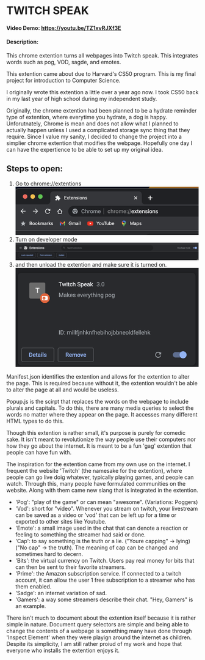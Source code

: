 # TWITCH SPEAK
#### Video Demo: https://youtu.be/TZ1xvRJXf3E
#### Description:

This chrome extention turns all webpages into Twitch speak. This integrates words such as pog, VOD, sagde, and emotes.

This extention came about due to Harvard's CS50 program. This is my final project for introduction to Computer Science.

I originally wrote this extention a little over a year ago now. I took CS50 back in my last year of high school during my independent study.

Originally, the chrome extention had been planned to be a hydrate reminder type of extention, where everytime you hydrate, a dog is happy. Unforutnately, Chrome is mean and does not allow what I planned to actually happen unless I used a complicated storage sync thing that they require. Since I value my sanity, I decided to change the project into a simplier chrome extention that modifies the webpage. Hopefully one day I can have the expertience to be able to set up my original idea.

## Steps to open:
1. Go to chrome://extentions
![Image of chrome extentions](https://github.com/KennedySovine/CS50x_2023/blob/main/final_project/Images/Step_1.png)
2. Turn on developer mode
![Developer mode on](https://github.com/KennedySovine/CS50x_2023/blob/main/final_project/Images/Step_2.png)
3. and then unload the extention and make sure it is turned on.
![Extention is turned on](https://github.com/KennedySovine/CS50x_2023/blob/main/final_project/Images/Step_3.png)

Manifest.json identifies the extention and allows for the extention to alter the page. This is required because without it, the extention wouldn't be able to alter the page at all and would be useless.

Popup.js is the scirpt that replaces the words on the webpage to include plurals and capitals. To do this, there are many media queries to select the words no matter where they appear on the page. It accesses many different HTML types to do this.

Though this extention is rather small, it's purpose is purely for comedic sake. It isn't meant to revolutionize the way people use their computers nor how they go about the internet. It is meant to be a fun 'gag' extention that people can have fun with.

The inspiration for the extention came from my own use on the internet. I frequent the website 'Twitch' (the namesake for the extention), where people can go live doig whatever, typically playing games, and people can watch. Through this, many people have formulated communities on the website. Along with them came new slang that is integrated in the extention.

- 'Pog': "play of the game" or can mean "awesome". (Variations: Poggers)
- 'Vod': short for "video". Whenever you stream on twitch, your livestream can be saved as a video or 'vod' that can be left up for a time or exported to other sites like Youtube.
- 'Emote': a small image used in the chat that can denote a reaction or feeling to something the streamer had said or done.
- 'Cap': to say something is the truth or a lie. ("Youre capping" -> lying) ("No cap" -> the truth). The meaning of cap can be changed and sometimes hard to decern.
- 'Bits': the virtual currency on Twitch. Users pay real money for bits that can then be sent to their favorite streamers.
- 'Prime': the Amazon subscription service. If connected to a twitch account, it can allow the user 1 free subscription to a streamer who has them enabled.
- 'Sadge': an internet variation of sad.
- 'Gamers': a way some streamers describe their chat. "Hey, Gamers" is an example.

There isn't much to document about the extention itself because it is rather simple in nature. Document query selectors are simple and being able to change the contents of a webpage is something many have done through 'Inspect Element' when they were playign around the internet as children. Despite its simplicity, I am still rather proiud of my work and hope that everyone who installs the extention enjoys it.
